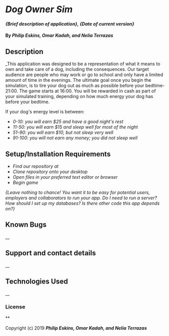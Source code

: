 # _Dog Owner Sim_

#### _{Brief description of application}, {Date of current version}_

#### By _**Philip Eskins, Omar Kadah, and Nelia Terrazas**_

## Description

_This application was designed to be a representation of what it means to own and take care of a dog, including the consequences. Our target audience are people who may work or go to school and only have a limited amount of time in the evenings. The ultimate goal once you begin the simulation, is to tire your dog out as much as possible before your bedtime- 21:00. The game starts at 16:00. You will be rewarded in cash as part of your simulated training, depending on how much energy your dog has before your bedtime.

If your dog's energy level is between:
* _0-10: you will earn $25 and have a good night's rest_
* _11-50: you will earn $15 and sleep well for most of the night_
* _51-90: you will earn $10, but not sleep very well_
* _91-100: you will not earn any money; you did not sleep well_

## Setup/Installation Requirements

* _Find our repository at_
* _Clone repository onto your desktop_
* _Open files in your preferred text editor or browser_
* _Begin game_


_{Leave nothing to chance! You want it to be easy for potential users, employers and collaborators to run your app. Do I need to run a server? How should I set up my databases? Is there other code this app depends on?}_

## Known Bugs

__

## Support and contact details

__

## Technologies Used

__

### License

**

Copyright (c) 2019 **_Philip Eskins, Omar Kadah, and Nelia Terrazas_**
